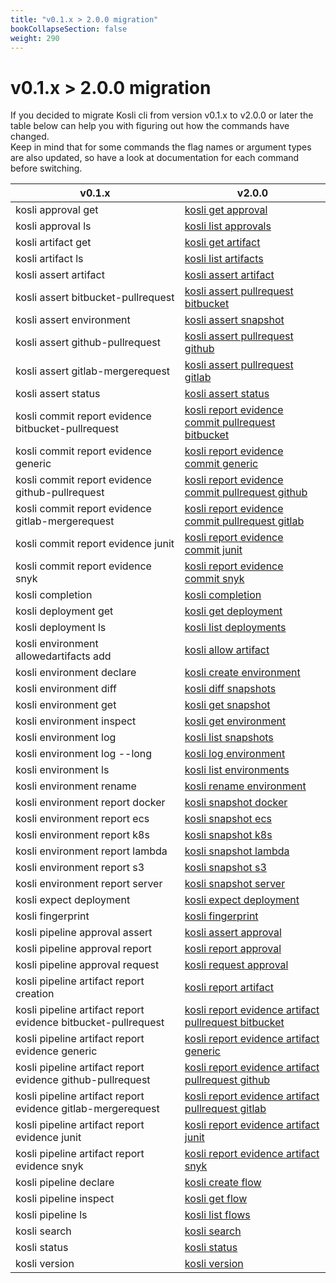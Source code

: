 ```yaml
---
title: "v0.1.x > 2.0.0 migration"
bookCollapseSection: false
weight: 290
---
```

# v0.1.x > 2.0.0 migration

If you decided to migrate Kosli cli from version v0.1.x to v2.0.0 or later the table below can help you with figuring out how the commands have changed.  
Keep in mind that for some commands the flag names or argument types are also updated, so have a look at documentation for each command before switching.

| v0.1.x                                                        | v2.0.0                                               |
|---------------------------------------------------------------|------------------------------------------------------|
| kosli approval get                                            | [kosli get approval](https://docs.kosli.com/client_reference/kosli_get_approval/)                                   |
| kosli approval ls                                             | [kosli list approvals](https://docs.kosli.com/client_reference/kosli_list_approvals/)                                   |
| kosli artifact get                                            | [kosli get artifact](https://docs.kosli.com/client_reference/kosli_get_artifact/)                                   |
| kosli artifact ls                                             | [kosli list artifacts](https://docs.kosli.com/client_reference/kosli_list_artifacts/)                                   |
| kosli assert artifact                                         | [kosli assert artifact](https://docs.kosli.com/client_reference/kosli_assert_artifact/)                                |
| kosli assert bitbucket-pullrequest                            | [kosli assert pullrequest bitbucket](https://docs.kosli.com/client_reference/kosli_assert_pullrequest_bitbucket/)                   |
| kosli assert environment                                      | [kosli assert snapshot](https://docs.kosli.com/client_reference/kosli_assert_snapshot/)                                |
| kosli assert github-pullrequest                               | [kosli assert pullrequest github](https://docs.kosli.com/client_reference/kosli_assert_pullrequest_github/)                      |
| kosli assert gitlab-mergerequest                              | [kosli assert pullrequest gitlab](https://docs.kosli.com/client_reference/kosli_assert_pullrequest_gitlab/)         |
| kosli assert status                                           | [kosli assert status](https://docs.kosli.com/client_reference/kosli_assert_status/)                                  |
| kosli commit report evidence bitbucket-pullrequest            | [kosli report evidence commit pullrequest bitbucket](https://docs.kosli.com/client_reference/kosli_report_evidence_commit_pullrequest_bitbucket/)                 |
| kosli commit report evidence generic                          | [kosli report evidence commit generic](https://docs.kosli.com/client_reference/kosli_report_evidence_commit_generic/)                    |
| kosli commit report evidence github-pullrequest               | [kosli report evidence commit pullrequest github](https://docs.kosli.com/client_reference/kosli_report_evidence_commit_pullrequest_github/)                   |
| kosli commit report evidence gitlab-mergerequest              | [kosli report evidence commit pullrequest gitlab](https://docs.kosli.com/client_reference/kosli_report_evidence_commit_pullrequest_gitlab/)                   |
| kosli commit report evidence junit                            | [kosli report evidence commit junit](https://docs.kosli.com/client_reference/kosli_report_evidence_commit_junit/)                    |
| kosli commit report evidence snyk                             | [kosli report evidence commit snyk](https://docs.kosli.com/client_reference/kosli_report_evidence_commit_snyk/)                    |
| kosli completion                                              | [kosli completion](https://docs.kosli.com/client_reference/kosli_completion/)                                     |
| kosli deployment get                                          | [kosli get deployment](https://docs.kosli.com/client_reference/kosli_get_deployment/)                                 |
| kosli deployment ls                                           | [kosli list deployments](https://docs.kosli.com/client_reference/kosli_list_deployments/)                                 |
| kosli environment allowedartifacts add                        | [kosli allow artifact](https://docs.kosli.com/client_reference/kosli_allow_artifact/)                                 |
| kosli environment declare                                     | [kosli create environment](https://docs.kosli.com/client_reference/kosli_create_environment/)                             |
| kosli environment diff                                        | [kosli diff snapshots](https://docs.kosli.com/client_reference/kosli_diff_snapshots/)                                 |
| kosli environment get                                         | [kosli get snapshot](https://docs.kosli.com/client_reference/kosli_get_snapshot/)                                   |
| kosli environment inspect                                     | [kosli get environment](https://docs.kosli.com/client_reference/kosli_get_environment/)                                |
| kosli environment log                                         | [kosli list snapshots](https://docs.kosli.com/client_reference/kosli_list_snapshots/)                                   |
| kosli environment log --long                                  | [kosli log environment](https://docs.kosli.com/client_reference/kosli_log_environment/)                               |
| kosli environment ls                                          | [kosli list environments](https://docs.kosli.com/client_reference/kosli_list_environments/)                                |
| kosli environment rename                                      | [kosli rename environment](https://docs.kosli.com/client_reference/kosli_rename_environment/)                             |
| kosli environment report docker                               | [kosli snapshot docker](https://docs.kosli.com/client_reference/kosli_snapshot_docker/)                                |
| kosli environment report ecs                                  | [kosli snapshot ecs](https://docs.kosli.com/client_reference/kosli_snapshot_ecs/)                                   |
| kosli environment report k8s                                  | [kosli snapshot k8s](https://docs.kosli.com/client_reference/kosli_snapshot_k8s/)                                   |
| kosli environment report lambda                               | [kosli snapshot lambda](https://docs.kosli.com/client_reference/kosli_snapshot_lambda/)                                |
| kosli environment report s3                                   | [kosli snapshot s3](https://docs.kosli.com/client_reference/kosli_snapshot_s3/)                                    |
| kosli environment report server                               | [kosli snapshot server](https://docs.kosli.com/client_reference/kosli_snapshot_server/)                                |
| kosli expect deployment                                       | [kosli expect deployment](https://docs.kosli.com/client_reference/kosli_expect_deployment/)                              |
| kosli fingerprint                                             | [kosli fingerprint](https://docs.kosli.com/client_reference/kosli_fingerprint/)                                    |
| kosli pipeline approval assert                                | [kosli assert approval](https://docs.kosli.com/client_reference/kosli_assert_approval/)                                |
| kosli pipeline approval report                                | [kosli report approval](https://docs.kosli.com/client_reference/kosli_report_approval/)                                |
| kosli pipeline approval request                               | [kosli request approval](https://docs.kosli.com/client_reference/kosli_request_approval/)                               |
| kosli pipeline artifact report creation                       | [kosli report artifact](https://docs.kosli.com/client_reference/kosli_report_artifact/)                                |
| kosli pipeline artifact report evidence bitbucket-pullrequest | [kosli report evidence artifact pullrequest bitbucket](https://docs.kosli.com/client_reference/kosli_report_evidence_artifact_pullrequest_bitbucket/) |
| kosli pipeline artifact report evidence generic               | [kosli report evidence artifact generic](https://docs.kosli.com/client_reference/kosli_report_evidence_artifact_generic/)               |
| kosli pipeline artifact report evidence github-pullrequest    | [kosli report evidence artifact pullrequest github](https://docs.kosli.com/client_reference/kosli_report_evidence_artifact_pullrequest_github/)    |
| kosli pipeline artifact report evidence gitlab-mergerequest   | [kosli report evidence artifact pullrequest gitlab](https://docs.kosli.com/client_reference/kosli_report_evidence_artifact_pullrequest_gitlab/)    |
| kosli pipeline artifact report evidence junit                 | [kosli report evidence artifact junit](https://docs.kosli.com/client_reference/kosli_report_evidence_artifact_junit/)                 |
| kosli pipeline artifact report evidence snyk                  | [kosli report evidence artifact snyk](https://docs.kosli.com/client_reference/kosli_report_evidence_artifact_snyk/)                  |
| kosli pipeline declare                                        | [kosli create flow](https://docs.kosli.com/client_reference/kosli_create_flow/)                                    |
| kosli pipeline inspect                                        | [kosli get flow](https://docs.kosli.com/client_reference/kosli_get_flow/)                                       |
| kosli pipeline ls                                             | [kosli list flows](https://docs.kosli.com/client_reference/kosli_list_flows/)                                       |
| kosli search                                                  | [kosli search](https://docs.kosli.com/client_reference/kosli_search/)                                         |
| kosli status                                                  | [kosli status](https://docs.kosli.com/client_reference/kosli_status/)                                         |
| kosli version                                                 | [kosli version](https://docs.kosli.com/client_reference/kosli_version/)                                        |